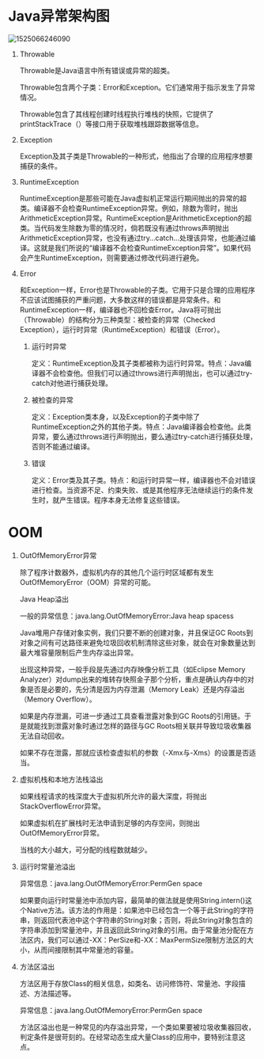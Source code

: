 # Java异常架构图

![1525066246090](1525066246090.png)

1. Throwable

   Throwable是Java语言中所有错误或异常的超类。

   Throwable包含两个子类：Error和Exception。它们通常用于指示发生了异常情况。

   Throwable包含了其线程创建时线程执行堆栈的快照，它提供了printStackTrace（）等接口用于获取堆栈跟踪数据等信息。

2. Exception

   Exception及其子类是Throwable的一种形式，他指出了合理的应用程序想要捕获的条件。

3. RuntimeException

   RuntimeException是那些可能在Java虚拟机正常运行期间抛出的异常的超类。编译器不会检查RuntimeException异常。例如，除数为零时，抛出ArithmeticException异常。RuntimeException是ArithmeticException的超类。当代码发生除数为零的情况时，倘若既没有通过throws声明抛出ArithmeticException异常，也没有通过try…catch…处理该异常，也能通过编译。这就是我们所说的“编译器不会检查RuntimeException异常”。如果代码会产生RuntimeException，则需要通过修改代码进行避免。

4. Error

   和Exception一样，Error也是Throwable的子类。它用于只是合理的应用程序不应该试图捕获的严重问题，大多数这样的错误都是异常条件。和RuntimeException一样，编译器也不回检查Error。Java将可抛出（Throwable）的结构分为三种类型：被检查的异常（Checked Exception），运行时异常（RuntimeException）和错误（Error）。

   1. 运行时异常

      定义：RuntimeException及其子类都被称为运行时异常。特点：Java编译器不会检查他。但我们可以通过throws进行声明抛出，也可以通过try-catch对他进行捕获处理。

   2. 被检查的异常

      定义：Exception类本身，以及Exception的子类中除了RuntimeException之外的其他子类。特点：Java编译器会检查他。此类异常，要么通过throws进行声明抛出，要么通过try-catch进行捕获处理，否则不能通过编译。

   3. 错误

      定义：Error类及其子类。特点：和运行时异常一样，编译器也不会对错误进行检查。当资源不足、约束失败、或是其他程序无法继续运行的条件发生时，就产生错误。程序本身无法修复这些错误。



# OOM

1. OutOfMemoryError异常

   除了程序计数器外，虚拟机内存的其他几个运行时区域都有发生OutOfMemoryError（OOM）异常的可能。

   Java Heap溢出

   一般的异常信息：java.lang.OutOfMemoryError:Java heap spacess

   Java堆用户存储对象实例，我们只要不断的创建对象，并且保证GC Roots到对象之间有可达路径来避免垃圾回收机制清除这些对象，就会在对象数量达到最大堆容量限制后产生内存溢出异常。

   出现这种异常，一般手段是先通过内存映像分析工具（如Eclipse Memory Analyzer）对dump出来的堆转存快照金子那个分析，重点是确认内存中的对象是否是必要的，先分清是因为内存泄漏（Memory Leak）还是内存溢出（Memory Overflow）。

   如果是内存泄漏，可进一步通过工具查看泄露对象到GC Roots的引用链。于是就能找到泄露对象时通过怎样的路径与GC Roots相关联并导致垃圾收集器无法自动回收。

   如果不存在泄露，那就应该检查虚拟机的参数（-Xmx与-Xms）的设置是否适当。

2. 虚拟机栈和本地方法栈溢出

   如果线程请求的栈深度大于虚拟机所允许的最大深度，将抛出StackOverflowError异常。  

   如果虚拟机在扩展栈时无法申请到足够的内存空间，则抛出OutOfMemoryError异常。

   当栈的大小越大，可分配的线程数就越少。

3. 运行时常量池溢出

   异常信息：java.lang.OutOfMemoryError:PermGen space

   如果要向运行时常量池中添加内容，最简单的做法就是使用String.intern()这个Native方法。该方法的作用是：如果池中已经包含一个等于此String的字符串，则返回代表池中这个字符串的String对象；否则，将此String对象包含的字符串添加到常量池中，并且返回此String对象的引用。由于常量池分配在方法区内，我们可以通过-XX：PerSize和-XX：MaxPermSize限制方法区的大小，从而间接限制其中常量池的容量。

4. 方法区溢出

   方法区用于存放Class的相关信息，如类名、访问修饰符、常量池、字段描述、方法描述等。

   异常信息：java.lang.OutOfMemoryError:PermGen space

   方法区溢出也是一种常见的内存溢出异常，一个类如果要被垃圾收集器回收，判定条件是很苛刻的。在经常动态生成大量Class的应用中，要特别注意这点。

